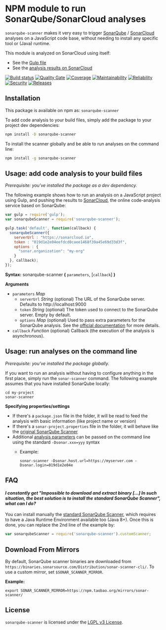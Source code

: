 # NPM module to run SonarQube/SonarCloud analyses 

`sonarqube-scanner` makes it very easy to trigger [SonarQube](https://www.sonarqube.org)
/ [SonarCloud](https://sonarcloud.io) analyses on a JavaScript code base, without needing 
to install any specific tool or (Java) runtime.

This module is analyzed on SonarCloud using
itself:
- See the [Gulp file](https://github.com/bellingard/sonar-scanner-npm/blob/master/gulpfile.js)
- See the [analysis results on SonarCloud](https://sonarcloud.io/dashboard?id=sonarqube-scanner)

[![Build status](https://travis-ci.org/bellingard/sonar-scanner-npm.svg?branch=master)](https://travis-ci.org/bellingard/sonar-scanner-npm) [![Quality Gate](https://sonarcloud.io/api/project_badges/measure?project=sonarqube-scanner&metric=alert_status)](https://sonarcloud.io/dashboard/index/sonarqube-scanner) [![Coverage](https://sonarcloud.io/api/project_badges/measure?project=sonarqube-scanner&metric=coverage)](https://sonarcloud.io/dashboard/index/sonarqube-scanner) [![Maintainability](https://sonarcloud.io/api/project_badges/measure?project=sonarqube-scanner&metric=sqale_rating)](https://sonarcloud.io/dashboard/index/sonarqube-scanner) [![Reliability](https://sonarcloud.io/api/project_badges/measure?project=sonarqube-scanner&metric=reliability_rating)](https://sonarcloud.io/dashboard/index/sonarqube-scanner) [![Security](https://sonarcloud.io/api/project_badges/measure?project=sonarqube-scanner&metric=security_rating)](https://sonarcloud.io/dashboard/index/sonarqube-scanner) [![Releases](https://img.shields.io/github/release/bellingard/sonar-scanner-npm.svg)](https://github.com/bellingard/sonar-scanner-npm/releases)


## Installation

This package is available on npm as: `sonarqube-scanner`

To add code analysis to your build files, simply add the package to your project dev dependencies:

``` sh
npm install -D sonarqube-scanner
```

To install the scanner globally and be able to run analyses on the command line:

``` sh
npm install -g sonarqube-scanner
```

## Usage: add code analysis to your build files

_Prerequisite: you've installed the package as a dev dependency._

The following example shows how to run an analysis on a JavaScript
project using Gulp, and pushing the results to [SonarCloud](https://sonarcloud.io),
the online code-analysis service based on SonarQube:

```javascript
var gulp = require('gulp');
var sonarqubeScanner = require('sonarqube-scanner');

gulp.task('default', function(callback) {
  sonarqubeScanner({
    serverUrl : "https://sonarcloud.io",
    token : "019d1e2e04eefdcd0caee1468f39a45e69d33d3f",
    options : {
      "sonar.organization": "my-org"
    }
  }, callback);
});
```

**Syntax:** sonarqube-scanner **(** `parameters`, [`callback`] **)**

**Arguments**

* `parameters` *Map*
  * `serverUrl` *String* (optional) The URL of the SonarQube server. Defaults to http://localhost:9000
  * `token` *String* (optional) The token used to connect to the SonarQube server. Empty by default.
  * `options` *Map* (optional) Used to pass extra parameters for the SonarQube analysis. See the [official documentation](http://redirect.sonarsource.com/doc/analysis-parameters.html) for more details.
* `callback` *Function* (optional)
Callback (the execution of the analysis is asynchronous).

## Usage: run analyses on the command line

_Prerequisite: you've installed the package globally._

If you want to run an analysis without having to configure anything in the first place, simply run the `sonar-scanner` command. The following
example assumes that you have installed SonarQube locally:

```
cd my-project
sonar-scanner
```

**Specifying properties/settings**

* If there's a `package.json` file in the folder, it will be read to feed the analysis with basic information (like project name or version)
* If there's a `sonar-project.properties` file in the folder, it will behave like the [original SonarQube Scanner](https://redirect.sonarsource.com/doc/install-configure-scanner.html)
* Additional [analysis parameters](https://redirect.sonarsource.com/doc/analysis-parameters.html) can be passed on the command line using the standard `-Dsonar.xxx=yyy` syntax
  * Example: 
  
    `sonar-scanner -Dsonar.host.url=https://myserver.com -Dsonar.login=019d1e2e04e`

## FAQ

#### *I constantly get "Impossible to download and extract binary [...] In such situation, the best solution is to install the standard SonarQube Scanner", what can I do?*

You can install manually the [standard SonarQube Scanner](https://redirect.sonarsource.com/doc/install-configure-scanner.html),
which requires to have a Java Runtime Environment available too (Java 8+). Once this is done, you can replace the 2nd line
of the example by:

```javascript
var sonarqubeScanner = require('sonarqube-scanner').customScanner;
```

## Download From Mirrors

By default, SonarQube scanner binaries are downloaded from `https://binaries.sonarsource.com/Distribution/sonar-scanner-cli/`.
To use a custom mirror, set `$SONAR_SCANNER_MIRROR`.

**Example:**
```shell
export SONAR_SCANNER_MIRROR=https://npm.taobao.org/mirrors/sonar-scanner/
```

## License

`sonarqube-scanner` is licensed under the [LGPL v3 License](http://www.gnu.org/licenses/lgpl.txt).
